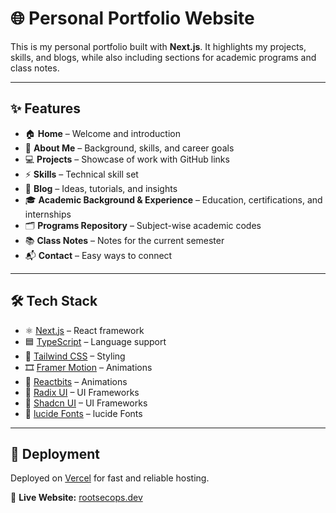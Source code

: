 # 🌐 Personal Portfolio Website

This is my personal portfolio built with **Next.js**. It highlights my projects, skills, and blogs, while also including sections for academic programs and class notes.  

---

## ✨ Features

- 🏠 **Home** – Welcome and introduction  
- 🙋 **About Me** – Background, skills, and career goals  
- 💻 **Projects** – Showcase of work with GitHub links  
- ⚡ **Skills** – Technical skill set  
- 📝 **Blog** – Ideas, tutorials, and insights  
- 🎓 **Academic Background & Experience** – Education, certifications, and internships  
- 🗂 **Programs Repository** – Subject-wise academic codes  
- 📚 **Class Notes** – Notes for the current semester  
- 📬 **Contact** – Easy ways to connect  

---

## 🛠 Tech Stack

- ⚛️ [Next.js](https://nextjs.org/) – React framework  
- 🟦 [TypeScript](https://www.typescriptlang.org/) – Language support  
- 🎨 [Tailwind CSS](https://tailwindcss.com/) – Styling  
- 🎞 [Framer Motion](https://www.framer.com/motion/) – Animations
- 🧩 [Reactbits](https://reactbits.dev/) – Animations  
- 🧩 [Radix UI](https://www.radix-ui.com/) – UI Frameworks
- 🧩 [Shadcn UI](https://ui.shadcn.com/) – UI Frameworks
- 🧩 [lucide Fonts](https://lucide.dev/) – lucide Fonts
---

## 🚀 Deployment

Deployed on [Vercel](https://vercel.com) for fast and reliable hosting.  

🔗 **Live Website:** [rootsecops.dev](https://rootsecops.vercel.app)